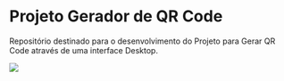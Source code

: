 # Projeto Gerador de QR Code

<p>Repositório destinado para o desenvolvimento do Projeto para Gerar QR Code através de uma interface Desktop.</p>

![](/icon.ico)
